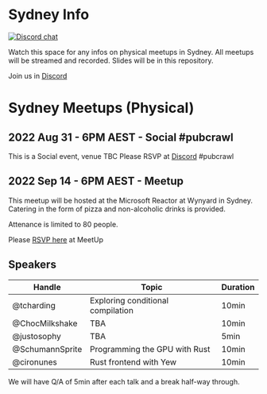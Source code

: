 # Sydney Info

[![Discord chat][discord-badge]][discord-url]

Watch this space for any infos on physical meetups in Sydney.
All meetups will be streamed and recorded.
Slides will be in this repository.

Join us in [Discord](https://discord.gg/pW35BNSBeV)

# Sydney Meetups (Physical)

## 2022 Aug 31 - 6PM AEST - Social #pubcrawl

This is a Social event, venue TBC
Please RSVP at [Discord](https://discord.gg/pW35BNSBeV) #pubcrawl

## 2022 Sep 14 - 6PM AEST - Meetup

This meetup will be hosted at the Microsoft Reactor at Wynyard in Sydney.
Catering in the form of pizza and non-alcoholic drinks is provided.

Attenance is limited to 80 people.

Please [RSVP here](https://www.meetup.com/rust-sydney/events/287979855/) at MeetUp

## Speakers 

|Handle|Topic|Duration|
|---|---|---|
| @tcharding | Exploring conditional compilation | 10min |
| @ChocMilkshake | TBA | 10min |
| @justosophy | TBA | 5min |
| @SchumannSprite | Programming the GPU with Rust | 10min |
| @cironunes | Rust frontend with Yew | 10min |

We will have Q/A of 5min after each talk and a break half-way through.

[discord-badge]: https://img.shields.io/discord/987700580866723880.svg?logo=discord
[discord-url]: https://discord.gg/pW35BNSBeV

